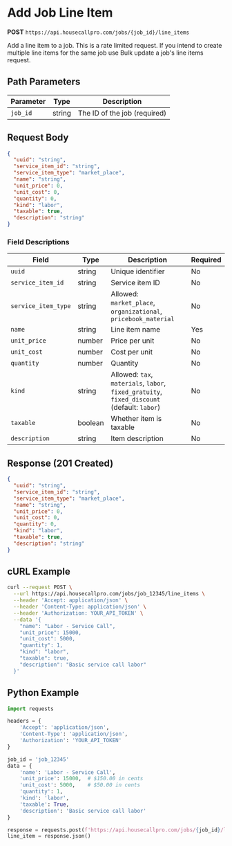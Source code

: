 # Add Job Line Item

**POST** `https://api.housecallpro.com/jobs/{job_id}/line_items`

Add a line item to a job. This is a rate limited request. If you intend to create multiple line items for the same job use Bulk update a job's line items request.

## Path Parameters

| Parameter | Type | Description |
|-----------|------|-------------|
| `job_id` | string | The ID of the job (required) |

## Request Body

```json
{
  "uuid": "string",
  "service_item_id": "string",
  "service_item_type": "market_place",
  "name": "string",
  "unit_price": 0,
  "unit_cost": 0,
  "quantity": 0,
  "kind": "labor",
  "taxable": true,
  "description": "string"
}
```

### Field Descriptions

| Field | Type | Description | Required |
|-------|------|-------------|----------|
| `uuid` | string | Unique identifier | No |
| `service_item_id` | string | Service item ID | No |
| `service_item_type` | string | Allowed: `market_place`, `organizational`, `pricebook_material` | No |
| `name` | string | Line item name | Yes |
| `unit_price` | number | Price per unit | No |
| `unit_cost` | number | Cost per unit | No |
| `quantity` | number | Quantity | No |
| `kind` | string | Allowed: `tax`, `materials`, `labor`, `fixed_gratuity`, `fixed_discount` (default: `labor`) | No |
| `taxable` | boolean | Whether item is taxable | No |
| `description` | string | Item description | No |

## Response (201 Created)

```json
{
  "uuid": "string",
  "service_item_id": "string",
  "service_item_type": "market_place",
  "name": "string",
  "unit_price": 0,
  "unit_cost": 0,
  "quantity": 0,
  "kind": "labor",
  "taxable": true,
  "description": "string"
}
```

## cURL Example
```bash
curl --request POST \
  --url https://api.housecallpro.com/jobs/job_12345/line_items \
  --header 'Accept: application/json' \
  --header 'Content-Type: application/json' \
  --header 'Authorization: YOUR_API_TOKEN' \
  --data '{
    "name": "Labor - Service Call",
    "unit_price": 15000,
    "unit_cost": 5000,
    "quantity": 1,
    "kind": "labor",
    "taxable": true,
    "description": "Basic service call labor"
  }'
```

## Python Example
```python
import requests

headers = {
    'Accept': 'application/json',
    'Content-Type': 'application/json',
    'Authorization': 'YOUR_API_TOKEN'
}

job_id = 'job_12345'
data = {
    'name': 'Labor - Service Call',
    'unit_price': 15000,  # $150.00 in cents
    'unit_cost': 5000,    # $50.00 in cents
    'quantity': 1,
    'kind': 'labor',
    'taxable': True,
    'description': 'Basic service call labor'
}

response = requests.post(f'https://api.housecallpro.com/jobs/{job_id}/line_items', headers=headers, json=data)
line_item = response.json()
```